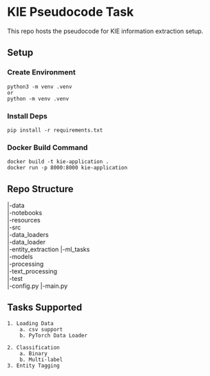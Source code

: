 # KIE Pseudocode Task

This repo hosts the pseudocode for KIE information extraction setup. 

## Setup 

### Create Environment
```
python3 -m venv .venv
or
python -m venv .venv
```
### Install Deps
```
pip install -r requirements.txt
```

### Docker Build Command 

```
docker build -t kie-application .
docker run -p 8000:8000 kie-application
```

## Repo Structure 

|-data  
|-notebooks      
|-resources      
|-src       
        |-data_loaders  
        |-data_loader   
    |-entity_extraction 
        |-ml_tasks  
        |-models    
    |-processing    
        |-text_processing   
|-test  
|-config.py
|-main.py

## Tasks Supported
    1. Loading Data 
        a. csv support
        b. PyTorch Data Loader 
        
    2. Classification
        a. Binary
        b. Multi-label 
    3. Entity Tagging 
    

